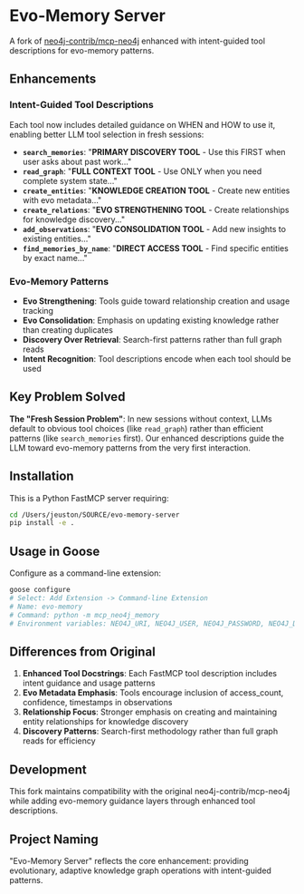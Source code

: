 # Evo-Memory Server

A fork of [neo4j-contrib/mcp-neo4j](https://github.com/neo4j-contrib/mcp-neo4j) enhanced with intent-guided tool descriptions for evo-memory patterns.

## Enhancements

### Intent-Guided Tool Descriptions
Each tool now includes detailed guidance on WHEN and HOW to use it, enabling better LLM tool selection in fresh sessions:

- **`search_memories`**: "**PRIMARY DISCOVERY TOOL** - Use this FIRST when user asks about past work..."
- **`read_graph`**: "**FULL CONTEXT TOOL** - Use ONLY when you need complete system state..."
- **`create_entities`**: "**KNOWLEDGE CREATION TOOL** - Create new entities with evo metadata..."
- **`create_relations`**: "**EVO STRENGTHENING TOOL** - Create relationships for knowledge discovery..."
- **`add_observations`**: "**EVO CONSOLIDATION TOOL** - Add new insights to existing entities..."
- **`find_memories_by_name`**: "**DIRECT ACCESS TOOL** - Find specific entities by exact name..."

### Evo-Memory Patterns
- **Evo Strengthening**: Tools guide toward relationship creation and usage tracking
- **Evo Consolidation**: Emphasis on updating existing knowledge rather than creating duplicates
- **Discovery Over Retrieval**: Search-first patterns rather than full graph reads
- **Intent Recognition**: Tool descriptions encode when each tool should be used

## Key Problem Solved

**The "Fresh Session Problem"**: In new sessions without context, LLMs default to obvious tool choices (like `read_graph`) rather than efficient patterns (like `search_memories` first). Our enhanced descriptions guide the LLM toward evo-memory patterns from the very first interaction.

## Installation

This is a Python FastMCP server requiring:

```bash
cd /Users/jeuston/SOURCE/evo-memory-server
pip install -e .
```

## Usage in Goose

Configure as a command-line extension:

```bash
goose configure
# Select: Add Extension -> Command-line Extension
# Name: evo-memory
# Command: python -m mcp_neo4j_memory
# Environment variables: NEO4J_URI, NEO4J_USER, NEO4J_PASSWORD, NEO4J_DATABASE
```

## Differences from Original

1. **Enhanced Tool Docstrings**: Each FastMCP tool description includes intent guidance and usage patterns
2. **Evo Metadata Emphasis**: Tools encourage inclusion of access_count, confidence, timestamps in observations
3. **Relationship Focus**: Stronger emphasis on creating and maintaining entity relationships for knowledge discovery
4. **Discovery Patterns**: Search-first methodology rather than full graph reads for efficiency

## Development

This fork maintains compatibility with the original neo4j-contrib/mcp-neo4j while adding evo-memory guidance layers through enhanced tool descriptions.

## Project Naming

"Evo-Memory Server" reflects the core enhancement: providing evolutionary, adaptive knowledge graph operations with intent-guided patterns.
